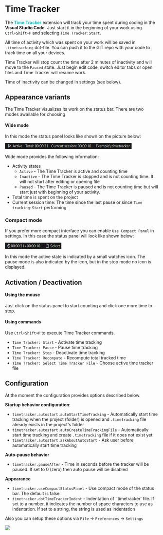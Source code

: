 # **Time Tracker**
The <span style="font-weight: bold; color: #00cccc">Time Tracker</span> extension will track your time spent during coding in the **Visual Studio Code**. Just start it in the beginning of your work using `Ctrl+Shift+P` and selecting `Time Tracker:Start`.

All time of activity which was spent on your work will be saved in `.timetracking` dot-file. You can push it to the GIT repo with your code to track time on all your devices.

Time Tracker will stop count the time after 2 minutes of inactivity and will move to the `Paused` state. Just begin edit code, switch editor tabs or open files and Time Tracker will resume work.

Time of inactivity can be changed in settings (see below).

## **Appearance variants**

The Time Tracker visualizes its work on the status bar. There are two modes awailable for choosing.

#### **Wide mode**
In this mode the status panel looks like shown on the picture below:

![Wide mode status panel](res/status-bar-panel.png)

Wide mode provides the following information:

* Activity states
    * `Active` - The Time Tracker is active and counting time
    * `Inactive` - The Time Tracker is stopped and is not counting time. It will not start after editing or opening file
    * `Paused` - The Time Tracker is paused and is not counting time but will start just with beginning of your activity.
* Total time is spent on the project
* Current session time: The time since the last pause or since `Time tracking:Start` performing.

### **Compact mode**

If you prefer more compact interface you can enable `Use Compact Panel` in settings. In this case the status panel will look like shown below:

![Compact mode status panel](res/status-bar-panel-compact.png)

In this mode the active state is indicated by a small watches icon. The pause mode is also indicated by the icon, but in the stop mode no icon is displayed.

## **Activation / Deactivation**

#### **Using the mouse**
Just click on the status panel to start counting and click one more time to stop.

#### **Using commands**

Use `Ctrl+Shift+P` to execute Time Tracker commands.
* `Time Tracker: Start` - Activate time tracking
* `Time Tracker: Pause` - Pause time tracking
* `Time Tracker: Stop` - Deactivate time tracking
* `Time Tracker: Recompute` - Recompute total tracked time
* `Time Tracker: Select Time Tracker File` - Choose active time tracker file

## **Configuration**

At the moment the configuration provides options described below:

**Startup behavior configuration:**

* `timetracker.autostart.autoStartTimeTracking` - Automatically start time tracking when the project (folder) is opened and `.timetracking` file already exists in the project's folder
* `timetracker.autostart.autoCreateTimeTrackingFile` - Automatically start time tracking and create `.timetracking` file if it does not exist yet
* `timetracker.autostart.askAboutAutoStart` - Ask user before automatically start time tracking

**Auto-pause behavior**
* `timetracker.pauseAfter` - Time in seconds before the tracker will be paused. If set to 0 (zero) then auto pause will be disabled

**Appearance**
* `timetracker.useCompactStatusPanel` - Use compact mode of the status bar. The default is false.
* `timetracker.dotTimeTrackerIndent` - Indentation of '.timetracker' file. If set to a number, it indicates the number of space characters to use as indentation. If set to a string, the string is used as indentation

Also you can setup these options via `File` -> `Preferences` -> `Settings`

![](res/settings.png)

